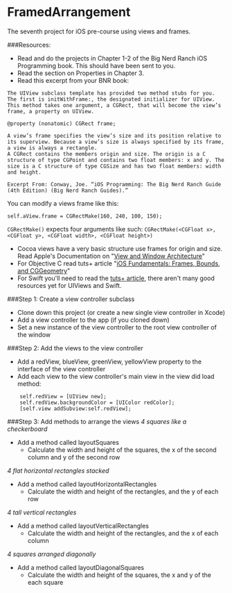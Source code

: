 FramedArrangement
=================

The seventh project for iOS pre-course using views and frames.

###Resources:
- Read and do the projects in Chapter 1-2 of the Big Nerd Ranch iOS Programming book. This should have been sent to you.
- Read the section on Properties in Chapter 3.
- Read this excerpt from your BNR book:
```
The UIView subclass template has provided two method stubs for you. The first is initWithFrame:, the designated initializer for UIView. This method takes one argument, a CGRect, that will become the view’s frame, a property on UIView.

@property (nonatomic) CGRect frame;

A view’s frame specifies the view’s size and its position relative to its superview. Because a view’s size is always specified by its frame, a view is always a rectangle.
A CGRect contains the members origin and size. The origin is a C structure of type CGPoint and contains two float members: x and y. The size is a C structure of type CGSize and has two float members: width and height.

Excerpt From: Conway, Joe. “iOS Programming: The Big Nerd Ranch Guide (4th Edition) (Big Nerd Ranch Guides).” 
```
You can modify a views frame like this:
```
self.aView.frame = CGRectMake(160, 240, 100, 150);
```
```CGRectMake()``` expects four arguments like such: ```CGRectMake(<CGFloat x>, <CGFloat y>, <CGFloat width>, <CGFloat height>)``` 
- Cocoa views have a very basic structure use frames for origin and size. Read Apple's Documentation on "[View and Window Architecture](https://developer.apple.com/library/ios/documentation/WindowsViews/Conceptual/ViewPG_iPhoneOS/WindowsandViews/WindowsandViews.html)"
- For Objective C read tuts+ article "[iOS Fundamentals: Frames, Bounds, and CGGeometry](http://code.tutsplus.com/tutorials/ios-fundamentals-frames-bounds-and-cggeometry--cms-21196)"
- For Swift you'll need to read the [tuts+ article](http://code.tutsplus.com/tutorials/ios-fundamentals-frames-bounds-and-cggeometry--cms-21196), there aren't many good resources yet for UIViews and Swift.

###Step 1: Create a view controller subclass
- Clone down this project (or create a new single view controller in Xcode)
- Add a view controller to the app (if you cloned down)
- Set a new instance of the view controller to the root view controller of the window

###Step 2: Add the views to the view controller
- Add a redView, blueView, greenView, yellowView property to the interface of the view controller
- Add each view to the view controller's main view in the view did load method:
```
    self.redView = [UIView new];
    self.redView.backgroundColor = [UIColor redColor];
    [self.view addSubview:self.redView];
```

###Step 3: Add methods to arrange the views
*4 squares like a checkerboard*  
- Add a method called layoutSquares
  - Calculate the width and height of the squares, the x of the second column and y of the second row

*4 flat horizontal rectangles stacked*  
- Add a method called layoutHorizontalRectangles
  - Calculate the width and height of the rectangles, and the y of each row

*4 tall vertical rectangles*  
- Add a method called layoutVerticalRectangles
  - Calculate the width and height of the rectangles, and the x of each column

*4 squares arranged diagonally*  
- Add a method called layoutDiagonalSquares
  - Calculate the width and height of the squares, the x and y of the each square
